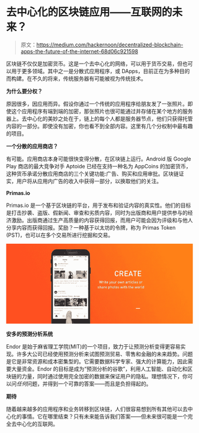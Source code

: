 # 去中心化的区块链应用——互联网的未来？

> 原文：<https://medium.com/hackernoon/decentralized-blockchain-apps-the-future-of-the-internet-68d06c921598>

区块链不仅仅是加密货币。这是一个去中心化的网络，可以用于货币交易，但也可以用于更多领域。其中之一是分散式应用程序，或 DApps，目前正在为多种目的而构建。在不久的将来，传统服务器有可能被视为传统技术。

**为什么要分权？**

原因很多，因应用而异。假设你通过一个传统的应用程序给朋友发了一张照片。即使这个应用程序有端到端的加密，那张照片也很可能通过并存储在某个地方的服务器上。去中心化的美妙之处在于，链上的每个人都是服务器节点，他们只获得托管内容的一部分。即使没有加密，你也看不到全部内容。这里有几个分权制中最有趣的项目。

**一个分散的应用商店？**

有可能。应用商店本身可能很快变得分散，在区块链上运行。Android 版 Google Play 商店的最大竞争对手 Aptoide 已经在支持一种名为 AppCoins 的加密货币，这种货币承诺分散应用商店的三个关键功能:广告、购买和应用审批。区块链证实，用户将从应用内广告的收入中获得一部分，以换取他们的关注。

**Primas.io**

Primas.io 是一个基于区块链的平台，用于发布和验证内容的真实性。他们的目标是打击抄袭、盗版、假新闻、审查和劣质内容，同时为出版商和用户提供参与的经济激励。出版商通过生产高质量的内容获得回报，而用户可能会因为评级和与他人分享内容而获得回报。奖励？一种基于以太坊的令牌，称为 Primas Token (PST)，也可以在多个交易所进行挖掘和交易。

![](img/d3ccd682ccf49ffdacbce74997a28c04.png)

**安多的预测分析系统**

Endor 是始于麻省理工学院(MIT)的一个项目，致力于让预测分析变得更容易实现。许多大公司已经使用预测分析来试图预测贸易、零售和金融的未来趋势。问题是它是非常资源和成本密集型的。它需要数据科学专家、强大的计算能力，因此需要大量资金。Endor 的目标是成为“预测分析的谷歌”，利用人工智能、自动化和区块链的力量，同时通过使用完全加密的数据来保证用户的隐私。理想情况下，你可以问*任何*问题，并得到一个可靠的答案——而且是负担得起的。

**期待**

随着越来越多的应用程序和业务转移到区块链，人们很容易想到所有其他可以去中心化的事情。它在哪里结束？只有未来能告诉我们答案——但未来很可能是一个完全去中心化的互联网。